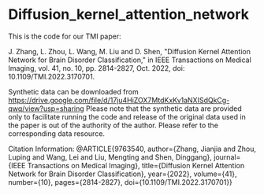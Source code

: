 # Diffusion_kernel_attention_network

This is the code for our TMI paper:

J. Zhang, L. Zhou, L. Wang, M. Liu and D. Shen, "Diffusion Kernel Attention Network for Brain Disorder Classification," in IEEE Transactions on Medical Imaging, vol. 41, no. 10, pp. 2814-2827, Oct. 2022, doi: 10.1109/TMI.2022.3170701.

Synthetic data can be downloaded from https://drive.google.com/file/d/17ju4HiZOX7MtdKxKv1aNXISdQkCg-qwq/view?usp=sharing
Please note that the synthetic data are provided only to facilitate running the code and release of the original data used in the paper is out of the authority of the author. Please refer to the corresponding data resource.

Citation Information:
@ARTICLE{9763540,
  author={Zhang, Jianjia and Zhou, Luping and Wang, Lei and Liu, Mengting and Shen, Dinggang},
  journal={IEEE Transactions on Medical Imaging}, 
  title={Diffusion Kernel Attention Network for Brain Disorder Classification}, 
  year={2022},
  volume={41},
  number={10},
  pages={2814-2827},
  doi={10.1109/TMI.2022.3170701}}
